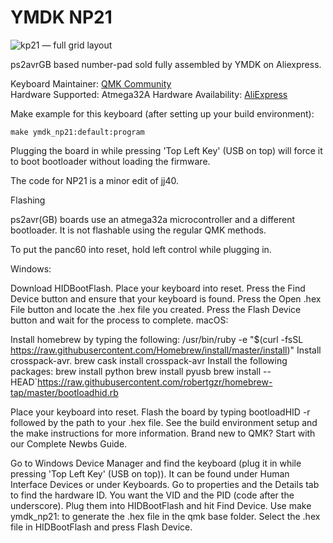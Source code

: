 # YMDK NP21

![kp21 &mdash; full grid layout](https://ae01.alicdn.com/kf/HTB1d.txfHsTMeJjSszhq6AGCFXaF.jpg?size=35021&height=662&width=1000&hash=62b3a453686e2154dc51a7af67495e28)

ps2avrGB based number-pad sold fully assembled by YMDK on Aliexpress.

Keyboard Maintainer: [QMK Community](https://github.com/qmk)  
Hardware Supported: Atmega32A
Hardware Availability: [AliExpress](https://www.aliexpress.com/item/21-Key-NPKC-Programmable-Cherry-MX-Kailh-Gateron-Switches-Mechanical-Keyboard-Numpad-Free-shipping/32812732361.html)

Make example for this keyboard (after setting up your build environment):

    make ymdk_np21:default:program

Plugging the board in while pressing 'Top Left Key' (USB on top) will force it to boot bootloader without loading the firmware.

The code for NP21 is a minor edit of jj40.

Flashing

ps2avr(GB) boards use an atmega32a microcontroller and a different bootloader. It is not flashable using the regular QMK methods.

To put the panc60 into reset, hold left control while plugging in.

Windows:

Download HIDBootFlash.
Place your keyboard into reset.
Press the Find Device button and ensure that your keyboard is found.
Press the Open .hex File button and locate the .hex file you created.
Press the Flash Device button and wait for the process to complete.
macOS:

Install homebrew by typing the following:
/usr/bin/ruby -e "$(curl -fsSL https://raw.githubusercontent.com/Homebrew/install/master/install)"
Install crosspack-avr.
brew cask install crosspack-avr
Install the following packages:
brew install python
brew install pyusb
brew install --HEAD`https://raw.githubusercontent.com/robertgzr/homebrew-tap/master/bootloadhid.rb

Place your keyboard into reset.
Flash the board by typing bootloadHID -r followed by the path to your .hex file.
See the build environment setup and the make instructions for more information. Brand new to QMK? Start with our Complete Newbs Guide.

Go to Windows Device Manager and find the keyboard (plug it in while pressing 'Top Left Key' (USB on top)). It can be found under Human Interface Devices or under Keyboards.
Go to properties and the Details tab to find the hardware ID. You want the VID and the PID (code after the underscore). Plug them into HIDBootFlash and hit Find Device.
Use make ymdk_np21:<keymap-name> to generate the .hex file in the qmk base folder. Select the .hex file in HIDBootFlash and press Flash Device.
